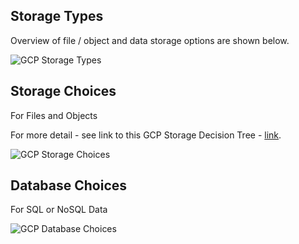 ## Storage Types

Overview of file / object and data storage options are shown below.  

![GCP Storage Types](https://github.com/lynnlangit/gcp-essentials/blob/master/7_sample_data/images/gcp-storage-types.png)


## Storage Choices

For Files and Objects

For more detail - see link to this GCP Storage Decision Tree - [link](https://cloud.google.com/static/architecture/images/storage-advisor.svg). 

![GCP Storage Choices](https://github.com/lynnlangit/gcp-essentials/blob/master/7_sample_data/images/storage-choices.png)

## Database Choices

For SQL or NoSQL Data

![GCP Database Choices](https://github.com/lynnlangit/gcp-essentials/blob/master/7_sample_data/images/database-choices.png)
